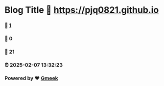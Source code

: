 # Blog Title :link: https://pjq0821.github.io 
### :page_facing_up: [1](https://pjq0821.github.io/tag.html) 
### :speech_balloon: 0 
### :hibiscus: 21 
### :alarm_clock: 2025-02-07 13:32:23 
### Powered by :heart: [Gmeek](https://github.com/Meekdai/Gmeek)
